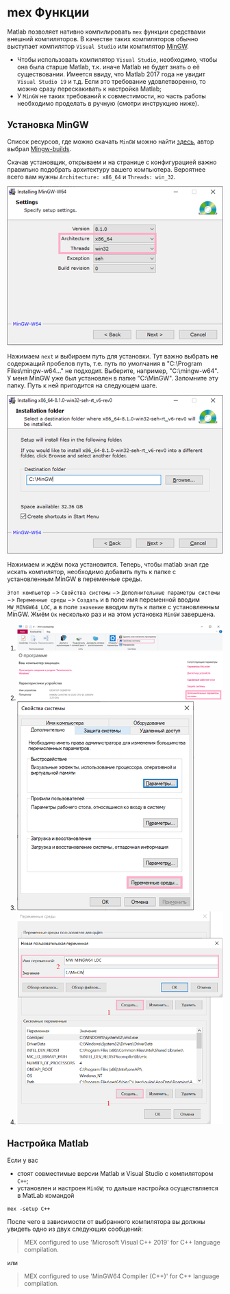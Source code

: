 # mex Функции 

Matlab позволяет нативно компилировать `mex` функции средствами внешний компиляторов. В качестве таких компиляторов обычно выступает компилятор `Visual Studio` или компилятор [MinGW](https://en.wikipedia.org/wiki/MinGW).

- Чтобы использовать компилятор `Visual Studio`, необходимо, чтобы она была старше Matlab, т.к. иначе Matlab не будет знать о её существовании. Имеется ввиду, что Matlab 2017 года не увидит `Visual Studio 19` и т.д. Если это требование удовлетворенно, то можно сразу перескакивать к настройка Matlab;
- У `MinGW` не таких требований к совместимости, но часть работы необходимо проделать в ручную (смотри инструкцию ниже). 

## Установка MinGW

Список ресурсов, где можно скачать `MinGW` можно найти [здесь](https://www.mingw-w64.org/downloads/#mingw-builds), автор выбрал [Mingw-builds](https://www.mingw-w64.org/downloads/#mingw-builds).

Скачав установщик, открываем и на странице с конфигурацией важно правильно подобрать архитектуру вашего компьютера. Вероятнее всего вам нужны `Architecture: x86_64` и `Threads: win_32`.

![picture](pictures/MinGW-options.PNG)

Нажимаем `next` и выбираем путь для установки. Тут важно выбрать **не** содержащий пробелов путь, т.е. путь по умолчания в "C:\Program Files\mingw-w64\..." не подходит. Выберите, например, "C:\mingw-w64". У меня MinGW уже был установлен в папке "C:\MinGW". Запомните эту папку. Путь к ней пригодится на следующем шаге. 

![picture](pictures/MinGW-folder.png)

Нажимаем и ждём пока установится. Теперь, чтобы matlab знал где искать компилятор, необходимо добавить путь к папке с установленным MinGW в переменные среды. 

`Этот компьютер` $->$ `Свойства системы` $->$ `Дополнительные параметры системы` $->$ `Переменные среды` $->$ `Создать` и в поле имя переменной вводим `MW_MINGW64_LOC`, а в поле `значение` вводим путь к папке с установленным MinGW. Жмём `Ок` несколько раз и на этом установка `MinGW` завершена.

1. ![picture](pictures/This-Computer.png)
2. ![picture](pictures/Properties.PNG)
3. ![picture](pictures/Additional-Properties.png)
4. ![picture](pictures/env-variables.png)


## Настройка Matlab

Если у вас 
- стоят совместимые версии Matlab и Visual Studio с компилятором `C++`;
- установлен и настроен `MinGW`;
то дальше настройка осуществляется в MatLab командой
```{code}
mex -setup C++
```

После чего в зависимости от выбранного компилятора вы должны увидеть одно из двух следующих сообщений:
> MEX configured to use 'Microsoft Visual C++ 2019' for C++ language compilation.

или

> MEX configured to use 'MinGW64 Compiler (C++)' for C++ language compilation.

